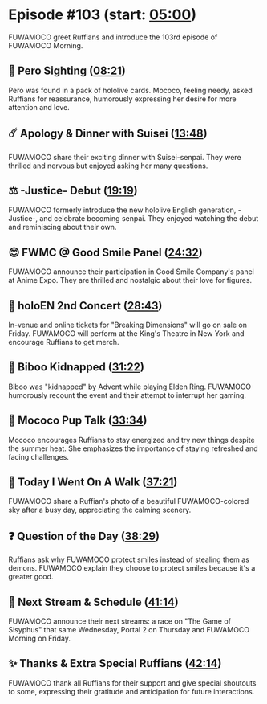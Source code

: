 # Episode #103 (start: [05:00](https://youtu.be/XvznTJd0Ok8?t=05m00s))

FUWAMOCO greet Ruffians and introduce the 103rd episode of FUWAMOCO Morning.

## 👀 Pero Sighting ([08:21](https://youtu.be/XvznTJd0Ok8?t=08m21s))

Pero was found in a pack of hololive cards. Mococo, feeling needy, asked Ruffians for reassurance, humorously expressing her desire for more attention and love.

## ☄️ Apology & Dinner with Suisei ([13:48](https://youtu.be/XvznTJd0Ok8?t=13m48s))

FUWAMOCO share their exciting dinner with Suisei-senpai. They were thrilled and nervous but enjoyed asking her many questions.

## ⚖️ -Justice- Debut ([19:19](https://youtu.be/XvznTJd0Ok8?t=19m19s))

FUWAMOCO formerly introduce the new hololive English generation, -Justice-, and celebrate becoming senpai. They enjoyed watching the debut and reminiscing about their own.

## 😊 FWMC @ Good Smile Panel ([24:32](https://youtu.be/XvznTJd0Ok8?t=24m32s))

FUWAMOCO announce their participation in Good Smile Company's panel at Anime Expo. They are thrilled and nostalgic about their love for figures.

## 🎤 holoEN 2nd Concert ([28:43](https://youtu.be/XvznTJd0Ok8?t=28m43s))

In-venue and online tickets for "Breaking Dimensions" will go on sale on Friday. FUWAMOCO will perform at the King's Theatre in New York and encourage Ruffians to get merch.

## 🗿 Biboo Kidnapped ([31:22](https://youtu.be/XvznTJd0Ok8?t=31m22s))

Biboo was "kidnapped" by Advent while playing Elden Ring. FUWAMOCO humorously recount the event and their attempt to interrupt her gaming.

## 📣 Mococo Pup Talk ([33:34](https://youtu.be/XvznTJd0Ok8?t=33m34s))

Mococo encourages Ruffians to stay energized and try new things despite the summer heat. She emphasizes the importance of staying refreshed and facing challenges.

## 🚶 Today I Went On A Walk ([37:21](https://youtu.be/XvznTJd0Ok8?t=37m21s))

FUWAMOCO share a Ruffian's photo of a beautiful FUWAMOCO-colored sky after a busy day, appreciating the calming scenery.

## ❓ Question of the Day ([38:29](https://youtu.be/XvznTJd0Ok8?t=38m29s))

Ruffians ask why FUWAMOCO protect smiles instead of stealing them as demons. FUWAMOCO explain they choose to protect smiles because it's a greater good.

## 📅 Next Stream & Schedule ([41:14](https://youtu.be/XvznTJd0Ok8?t=41m14s))

FUWAMOCO announce their next streams: a race on "The Game of Sisyphus" that same Wednesday, Portal 2 on Thursday and FUWAMOCO Morning on Friday.

## ✨ Thanks & Extra Special Ruffians ([42:14](https://youtu.be/XvznTJd0Ok8?t=42m14s))

FUWAMOCO thank all Ruffians for their support and give special shoutouts to some, expressing their gratitude and anticipation for future interactions.
